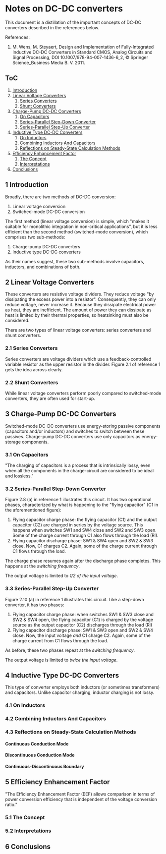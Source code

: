 # Notes on DC-DC converters

This document is a distillation of the important concepts of DC-DC converters described in the references below.

References:
1. M. Wens, M. Steyaert, Design and Implementation of Fully-Integrated Inductive DC-DC Converters in Standard CMOS, Analog Circuits and Signal Processing, DOI 10.1007/978-94-007-1436-6_2, &copy; Springer Science_Business Media B. V. 2011.

## ToC
1. [Introduction](#1-introduction)
2. [Linear Voltage Converters](#2-linear-voltage-converters)
    1. [Series Converters](#21-series-converters)
    2. [Shunt Converters](#22-shunt-converters)
3. [Charge-Pump DC-DC Converters](#3-charge-pump-dc-dc-converters)
    1. [On Capacitors](#31-on-capacitors)
    2. [Series-Parallel Step-Down Converter](#32-series-parallel-step-down-converter)
    3. [Series-Parallel Step-Up Converter](#33-series-parallel-step-up-converter)
4. [Inductive Type DC-DC Converters](#4-inductive-type-dc-dc-converters)
    1. [On Inductors](#41-on-inductors)
    2. [Combining Inductors And Capacitors](#42-combining-inductors-and-capacitors)
    3. [Reflections on Steady-State Calculation Methods](#43-reflections-on-steady-state-calculation-methods)
5. [Efficiency Enhancement Factor](#5-efficiency-enhancement-factor)
    1. [The Concept](#51-the-concept)
    2. [Interpretations](#52-interpretations)
6. [Conclusions](#6-conclusions)

## 1 Introduction
Broadly, there are two methods of DC-DC conversion:
1. Linear voltage conversion
2. Switched-mode DC-DC conversion

The first method (linear voltage conversion) is simple, which "makes it suitable for monolithic integration in non-critical applications", but it is less efficient than the second method (switched-mode conversion), which comprises two sub-methods:

1. Charge-pump DC-DC converters
2. Inductive type DC-DC converters

As their names suggest, these two sub-methods involve capacitors, inductors, and combinations of both.

## 2 Linear Voltage Converters
These converters are resistive voltage dividers. They reduce voltage "by dissipating the excess power into a resistor". Consequently, they can only reduce voltage, never increase it. Because they dissipate electrical power as heat, they are inefficient. The amount of power they can dissipate as heat is limited by their thermal properties, so heatsinking must also be considered.

There are two types of linear voltage converters: series converters and shunt converters.

### 2.1 Series Converters
Series converters are voltage dividers which use a feedback-controlled variable resistor as the upper resistor in the divider. Figure 2.1 of reference 1 gets the idea across clearly.

### 2.2 Shunt Converters
<some stuff about shunt converters>

While linear voltage converters perform poorly compared to switched-mode converters, they are often used for start-up.

## 3 Charge-Pump DC-DC Converters
Switched-mode DC-DC converters use energy-storing passive components (capacitors and/or inductors) and switches to switch between these passives. Charge-pump DC-DC converters use only capacitors as energy-storage components.

### 3.1 On Capacitors
"The charging of capacitors is a process that is intrinsically lossy, even when all the components in the charge-circuit are considered to be ideal and lossless."

### 3.2 Series-Parallel Step-Down Converter
Figure 2.8 (a) in reference 1 illustrates this circuit. It has two operational phases, characterized by what is happening to the "flying capacitor" (C1 in the aforementioned figure):
1. Flying capacitor charge phase: the flying capacitor (C1) and the output capacitor (C2) are charged in series by the voltage source. This happens when switches SW1 and SW4 close and SW2 and SW3 open. Some of the charge current through C1 also flows through the load (Rl).
2. Flying capacitor discharge phase: SW1 & SW4 open and SW2 & SW3 close. Now, C1 charges C2. Again, some of the charge current through C1 flows through the load.

The charge phase resumes again after the discharge phase completes. This happens at the _switching frequency_.

The output voltage is limited to _1/2 of the input voltage_.

### 3.3 Series-Parallel Step-Up Converter
Figure 2.10 (a) in reference 1 illustrates this circuit. Like a step-down converter, it has two phases:
1. Flying capacitor charge phase: when switches SW1 & SW3 close and SW2 & SW4 open, the flying capacitor (C1) is charged by the voltage source as the output capacitor (C2) discharges through the load (Rl)
2. Flying capacitor discharge phase: SW1 & SW3 open and SW2 & SW4 close. Now, the input voltage _and_ C1 charge C2. Again, some of the charge current from C1 flows through the load.

As before, these two phases repeat at the _switching frequency_.

The output voltage is limited to _twice the input voltage_.

## 4 Inductive Type DC-DC Converters
This type of converter employs both inductors (or sometimes transformers) and capacitors. Unlike capacitor charging, inductor charging is not lossy.

### 4.1 On Inductors

### 4.2 Combining Inductors And Capacitors

### 4.3 Reflections on Steady-State Calculation Methods

#### Continuous Conduction Mode

#### Discontinuous Conduction Mode

#### Continuous-Discontinuous Boundary

## 5 Efficiency Enhancement Factor

"The Efficiency Enhancement Factor (EEF) allows comparison in terms of power conversion efficiency that is independent of the voltage conversion ratio."

### 5.1 The Concept

### 5.2 Interpretations

## 6 Conclusions
